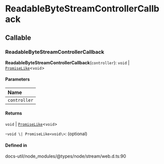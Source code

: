 # ReadableByteStreamControllerCallback

## Callable

### ReadableByteStreamControllerCallback

**ReadableByteStreamControllerCallback**(`controller`): `void` \| [`PromiseLike`](PromiseLike.md)<`void`\>

#### Parameters

| Name |
| :------ |
| `controller` | [`ReadableByteStreamController`](../index.md#readablebytestreamcontroller) |

#### Returns

`void` \| [`PromiseLike`](PromiseLike.md)<`void`\>

-`void \| PromiseLike<void\>`: (optional) 

#### Defined in

docs-util/node_modules/@types/node/stream/web.d.ts:90
